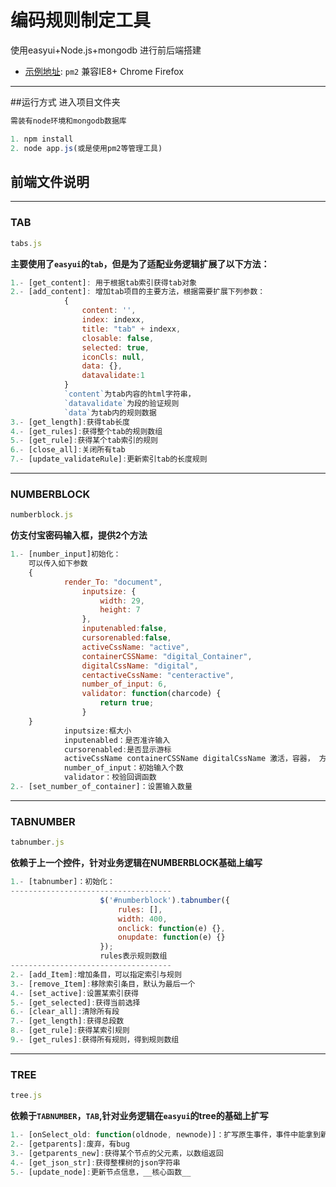 

# 编码规则制定工具

使用easyui+Node.js+mongodb 进行前后端搭建
- [示例地址](http://114.215.239.151:3000): `pm2`
兼容IE8+ Chrome Firefox
------------------------------------------------
##运行方式
进入项目文件夹
```javascript
需装有node环境和mongodb数据库

1. npm install
2. node app.js(或是使用pm2等管理工具)
```

## 前端文件说明
----------------------------------------------------
### TAB
```js
tabs.js
```
__主要使用了`easyui`的`tab`，但是为了适配业务逻辑扩展了以下方法：__
```js
1.- [get_content]: 用于根据tab索引获得tab对象
2.- [add_content]: 增加tab项目的主要方法，根据需要扩展下列参数：
			{	
				content: '',
				index: indexx,
				title: "tab" + indexx,
				closable: false,
				selected: true,
				iconCls: null,
				data: {},
				datavalidate:1
			}
			`content`为tab内容的html字符串，
			`datavalidate`为段的验证规则
			`data`为tab内的规则数据
3.- [get_length]:获得tab长度
4.- [get_rules]:获得整个tab的规则数组
5.- [get_rule]:获得某个tab索引的规则
6.- [close_all]:关闭所有tab
7.- [update_validateRule]:更新索引tab的长度规则
```
--------------------------------------------
### NUMBERBLOCK
```js
numberblock.js
```
__仿支付宝密码输入框，提供2个方法__
```js
1.- [number_input]初始化：
	可以传入如下参数
	{
			render_To: "document",
				inputsize: {
					width: 29,
					height: 7
				},
				inputenabled:false,
				cursorenabled:false,
				activeCssName: "active",
				containerCSSName: "digital_Container",
				digitalCssName: "digital",
				centactiveCssName: "centeractive",
				number_of_input: 6,
				validator: function(charcode) {
					return true;
				}
	}
			inputsize:框大小
			inputenabled：是否准许输入
			cursorenabled:是否显示游标
			activeCssName containerCSSName digitalCssName 激活，容器， 方格样式名
			number_of_input：初始输入个数
			validator：校验回调函数
2.- [set_number_of_container]：设置输入数量
```
-----------------------------------
### TABNUMBER
```js
tabnumber.js
```
__依赖于上一个控件，针对业务逻辑在NUMBERBLOCK基础上编写__
```js
1.- [tabnumber]：初始化：
------------------------------------
					$('#numberblock').tabnumber({
						rules: [],
						width: 400,
						onclick: function(e) {},
						onupdate: function(e) {}
					});
					rules表示规则数组
------------------------------------
2.- [add_Item]:增加条目，可以指定索引与规则
3.- [remove_Item]:移除索引条目，默认为最后一个
4.- [set_active]:设置某索引获得
5.- [get_selected]:获得当前选择
6.- [clear_all]:清除所有段
7.- [get_length]:获得总段数
8.- [get_rule]:获得某索引规则
9.- [get_rules]:获得所有规则，得到规则数组
```
--------------------------------------
### TREE
```js
tree.js
```
__依赖于`TABNUMBER`，`TAB`,针对业务逻辑在`easyui`的tree的基础上扩写__
```js
1.- [onSelect_old: function(oldnode, newnode)]：扩写原生事件，事件中能拿到新选中节点，和上次选中节点。在此事件中做了大量操作 __核心函数__
2.- [getparents]:废弃，有bug
3.- [getparents_new]:获得某个节点的父元素，以数组返回
4.- [get_json_str]:获得整棵树的json字符串
5.- [update_node]:更新节点信息，__核心函数__
```